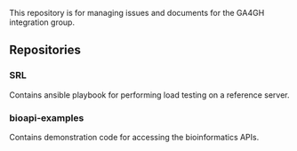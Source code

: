 This repository is for managing issues and documents for the GA4GH integration group.

## Repositories

### SRL

Contains ansible playbook for performing load testing on a reference server.

### bioapi-examples

Contains demonstration code for accessing the bioinformatics APIs.
